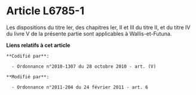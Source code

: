# Article L6785-1

Les dispositions du titre Ier, des chapitres Ier, II et III du titre II, et du titre IV du livre V de la présente partie sont
applicables à Wallis-et-Futuna.

**Liens relatifs à cet article**

	**Codifié par**:

	  - Ordonnance n°2010-1307 du 28 octobre 2010 - art. (V)

	**Modifié par**:

	  - Ordonnance n°2011-204 du 24 février 2011 - art. 6
